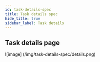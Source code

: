 ```yaml
---
id: task-details-spec
title: Task details spec
hide_title: true
sidebar_label: Task details
---
```


## Task details page

![image]
(/img/task-details-spec/details.png)